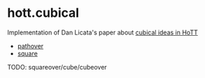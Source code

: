 hott.cubical
============

Implementation of Dan Licata's paper about [cubical ideas in HoTT](http://homotopytypetheory.org/2015/01/20/ts1s1-cubically/)

* [pathover](pathover.hlean)
* [square](square.hlean)

TODO: squareover/cube/cubeover